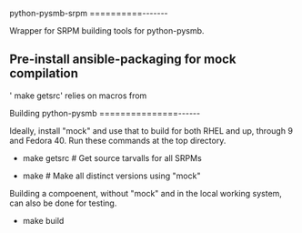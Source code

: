 python-pysmb-srpm
==========-------

Wrapper for SRPM building tools for python-pysmb.

Pre-install ansible-packaging for mock compilation
--------------------------------------------------

' make getsrc' relies on macros from


Building python-pysmb
===============------

Ideally, install "mock" and use that to build for both RHEL and up,
through 9 and Fedora 40. Run these commands at the top directory.

* make getsrc # Get source tarvalls for all SRPMs

* make # Make all distinct versions using "mock"

Building a compoenent, without "mock" and in the local working system,
can also be done for testing.

* make build

